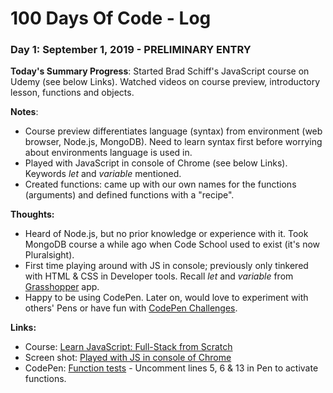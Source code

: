 # 100 Days Of Code - Log

### Day 1: September 1, 2019 - PRELIMINARY ENTRY

**Today's Summary Progress**: Started Brad Schiff's JavaScript course on Udemy (see below Links).  Watched videos on course preview, introductory lesson, functions and objects.

**Notes**:  
* Course preview differentiates language (syntax) from environment (web browser, Node.js, MongoDB).  Need to learn syntax first before worrying about environments language is used in.
* Played with JavaScript in console of Chrome (see below Links).  Keywords *let* and *variable* mentioned.
* Created functions:  came up with our own names for the functions (arguments) and defined functions with a "recipe".

**Thoughts:**
* Heard of Node.js, but no prior knowledge or experience with it.  Took MongoDB course a while ago when Code School used to exist (it's now Pluralsight).
* First time playing around with JS in console; previously only tinkered with HTML & CSS in Developer tools.  Recall *let* and *variable* from [Grasshopper](https://grasshopper.codes/) app.
* Happy to be using CodePen.  Later on, would love to experiment with others' Pens or have fun with [CodePen Challenges](https://codepen.io/challenges/).

**Links:**
* Course:  [Learn JavaScript: Full-Stack from Scratch](https://www.udemy.com/share/101qIyAkoedF9STQ==/)
* Screen shot:  [Played with JS in console of Chrome](https://drive.google.com/open?id=1JsvwvYGR34TGex3mpJhUefDklJ9PUf1d)
* CodePen:  [Function tests](https://codepen.io/webdevholland/pen/GRKMRKM) - Uncomment lines 5, 6 & 13 in Pen to activate functions.

<!--### Day 0: February 30, 2016 (Example 2)
    ##### (delete me or comment me out)

**Today's Progress**: Fixed CSS, worked on canvas functionality for the app.

**Thoughts**: I really struggled with CSS, but, overall, I feel like I am slowly getting better at it. Canvas is still new for me, but I managed to figure out some basic functionality.

**Link(s) to work**: [Calculator App](http://www.example.com)


### Day 1: June 27, Monday

**Today's Progress**: I've gone through many exercises on FreeCodeCamp.

**Thoughts** I've recently started coding, and it's a great feeling when I finally solve an algorithm challenge after a lot of attempts and hours spent.

**Link(s) to work**
1. [Find the Longest Word in a String](https://www.freecodecamp.com/challenges/find-the-longest-word-in-a-string)
2. [Title Case a Sentence](https://www.freecodecamp.com/challenges/title-case-a-sentence)-->

